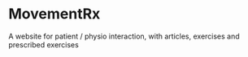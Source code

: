 # MovementRx
A website for patient / physio interaction, with articles, exercises and prescribed exercises
